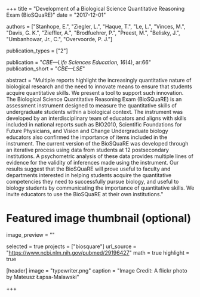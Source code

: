 +++
title = "Development of a Biological Science Quantitative Reasoning Exam (BioSQuaRE)"
date = "2017-12-01"

authors = ["Stanhope, E.", "Ziegler, L.", "Haque, T.", "Le, L.", "Vinces, M.", "Davis, G. K.", "Zieffler, A.", "Brodfuehrer, P.", "Preest, M.", "Belisky, J.", "Umbanhowar, Jr., C.", "Overvoorde, P. J."]

publication_types = ["2"]

publication = "*CBE&mdash;Life Sciences Education, 16*(4), ar:66"
publication_short = "*CBE&mdash;LSE*"

abstract = "Multiple reports highlight the increasingly quantitative nature of biological research and the need to innovate means to ensure that students acquire quantitative skills. We present a tool to support such innovation. The Biological Science Quantitative Reasoning Exam (BioSQuaRE) is an assessment instrument designed to measure the quantitative skills of undergraduate students within a biological context. The instrument was developed by an interdisciplinary team of educators and aligns with skills included in national reports such as BIO2010, Scientific Foundations for Future Physicians, and Vision and Change Undergraduate biology educators also confirmed the importance of items included in the instrument. The current version of the BioSQuaRE was developed through an iterative process using data from students at 12 postsecondary institutions. A psychometric analysis of these data provides multiple lines of evidence for the validity of inferences made using the instrument. Our results suggest that the BioSQuaRE will prove useful to faculty and departments interested in helping students acquire the quantitative competencies they need to successfully pursue biology, and useful to biology students by communicating the importance of quantitative skills. We invite educators to use the BioSQuaRE at their own institutions."


# Featured image thumbnail (optional)
image_preview = ""

selected = true
projects = ["biosquare"]
url_source = "https://www.ncbi.nlm.nih.gov/pubmed/29196427"
math = true
highlight = true

[header]
image = "typewriter.png"
caption = "Image Credit: A flickr photo by Mateusz Łapsa-Malawski"

+++

